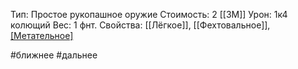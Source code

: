 Тип: Простое рукопашное оружие
Стоимость: 2 [[ЗМ]]
Урон: 1к4 колющий
Вес: 1 фнт.
Свойства: [[Лёгкое]], [[Фехтовальное]], [[Метательное]](дис. 20/60)

#ближнее #дальнее